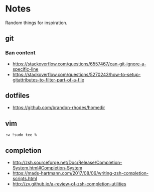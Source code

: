 # Notes

Random things for inspiration.

## git

### Ban content

* https://stackoverflow.com/questions/6557467/can-git-ignore-a-specific-line
* https://stackoverflow.com/questions/5270243/how-to-setup-gitattributes-to-filter-part-of-a-file

## dotfiles

* https://github.com/brandon-rhodes/homedir

## vim

    :w !sudo tee %

## completion

* http://zsh.sourceforge.net/Doc/Release/Completion-System.html#Completion-System
* https://mads-hartmann.com/2017/08/06/writing-zsh-completion-scripts.html
* http://zv.github.io/a-review-of-zsh-completion-utilities

